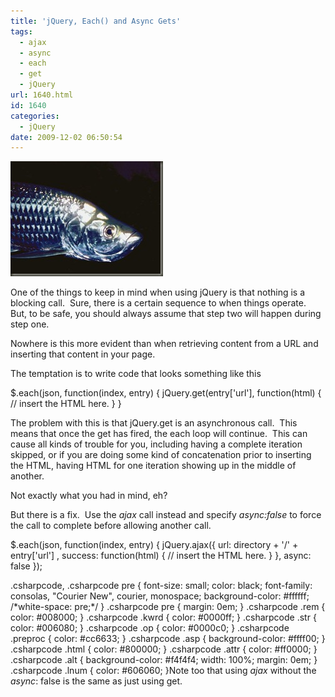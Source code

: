 ```yaml
---
title: 'jQuery, Each() and Async Gets'
tags:
  - ajax
  - async
  - each
  - get
  - jQuery
url: 1640.html
id: 1640
categories:
  - jQuery
date: 2009-12-02 06:50:54
---
```


![H04K0067](/uploads/2009/12/H04K0067.jpg "H04K0067")

One of the things to keep in mind when using jQuery is that nothing is a blocking call.  Sure, there is a certain sequence to when things operate.  But, to be safe, you should always assume that step two will happen during step one.

Nowhere is this more evident than when retrieving content from a URL and inserting that content in your page.

The temptation is to write code that looks something like this

 $.each(json, function(index, entry)
{
    jQuery.get(entry\['url'\], function(html)
    {
        // insert the HTML here.
    }
}

The problem with this is that jQuery.get is an asynchronous call.  This means that once the get has fired, the each loop will continue.  This can cause all kinds of trouble for you, including having a complete iteration skipped, or if you are doing some kind of concatenation prior to inserting the HTML, having HTML for one iteration showing up in the middle of another.

Not exactly what you had in mind, eh?

But there is a fix.  Use the _ajax_ call instead and specify _async:false_ to force the call to complete before allowing another call.

$.each(json, function(index, entry)
{
    jQuery.ajax({ url:  directory + '/' \+ entry\['url'\] , success: function(html)
        {
            // insert the HTML here.
        }
    }, async: false
});

.csharpcode, .csharpcode pre { font-size: small; color: black; font-family: consolas, "Courier New", courier, monospace; background-color: #ffffff; /\*white-space: pre;\*/ } .csharpcode pre { margin: 0em; } .csharpcode .rem { color: #008000; } .csharpcode .kwrd { color: #0000ff; } .csharpcode .str { color: #006080; } .csharpcode .op { color: #0000c0; } .csharpcode .preproc { color: #cc6633; } .csharpcode .asp { background-color: #ffff00; } .csharpcode .html { color: #800000; } .csharpcode .attr { color: #ff0000; } .csharpcode .alt { background-color: #f4f4f4; width: 100%; margin: 0em; } .csharpcode .lnum { color: #606060; }Note too that using _ajax_ without the _async_: false is the same as just using get.

